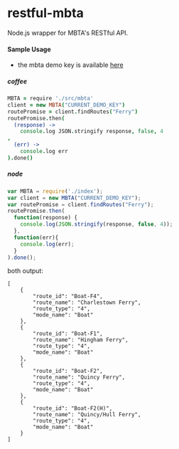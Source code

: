 restful-mbta
============

Node.js wrapper for MBTA's RESTful API.

#### Sample Usage
 - the mbta demo key is available [here](http://realtime.mbta.com/Portal/Content/Download/APIKey.txt)

##### coffee
```coffeescript
MBTA = require './src/mbta'
client = new MBTA("CURRENT_DEMO_KEY")
routePromise = client.findRoutes("Ferry")
routePromise.then(
  (response) ->
    console.log JSON.stringify response, false, 4
,
  (err) ->
    console.log err
).done()
```
##### node
```javascript
var MBTA = require('./index');
var client = new MBTA("CURRENT_DEMO_KEY");
var routePromise = client.findRoutes("Ferry");
routePromise.then(
  function(response) {
    console.log(JSON.stringify(response, false, 4));
  },
  function(err){
    console.log(err);
  }
).done();
```

both output:
```shell
[
    {
        "route_id": "Boat-F4",
        "route_name": "Charlestown Ferry",
        "route_type": "4",
        "mode_name": "Boat"
    },
    {
        "route_id": "Boat-F1",
        "route_name": "Hingham Ferry",
        "route_type": "4",
        "mode_name": "Boat"
    },
    {
        "route_id": "Boat-F2",
        "route_name": "Quincy Ferry",
        "route_type": "4",
        "mode_name": "Boat"
    },
    {
        "route_id": "Boat-F2(H)",
        "route_name": "Quincy/Hull Ferry",
        "route_type": "4",
        "mode_name": "Boat"
    }
]
```

